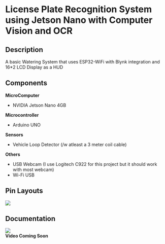 # License Plate Recognition System using Jetson Nano with Computer Vision and OCR
## Description
A basic Watering System that uses ESP32-WiFi with Blynk integration and 16*2 LCD Display as a HUD
## Components
**MicroComputer**  
- NVIDIA Jetson Nano 4GB<br/>

**Microcontroller**
- Arduino UNO<br/>

**Sensors**

- Vehicle Loop Detector (/w atleast a 3 meter coil cable)

**Others**  

- USB Webcam (I use Logitech C922 for this project but it should work with most webcam)
- Wi-Fi USB
## Pin Layouts
<img src="image/watering system pin layouts.png">

## Documentation
<img src="image/photo1a.jpg"><br/>
**Video Coming Soon**
